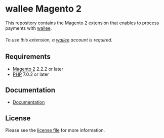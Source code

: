 # wallee Magento 2
This repository contains the Magento 2 extension that enables to process payments with [wallee](https://www.wallee.com/).

###### To use this extension, a [wallee](https://www.wallee.com/) account is required.

## Requirements

* [Magento 2](https://magento.com/) 2.2.2 or later
* [PHP](http://php.net/) 7.0.2 or later

## Documentation

* [Documentation](https://plugin-documentation.wallee.com/wallee-payment/magento-2/1.0.3/docs/en/documentation.html)

## License

Please see the [license file](https://github.com/wallee-payment/magento-2/blob/1.0.3/LICENSE) for more information.